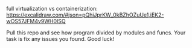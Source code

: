 full virtualization vs containerization:
https://excalidraw.com/#json=pQhiJprKW_0kBZhOZuUe1,iEK2-wOS57JFM4v9WH0ISQ

Pull this repo and see how program divided by modules and funcs. Your task is fix any issues you found. Good luck!
